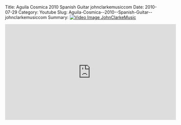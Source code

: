 Title: Aguila Cosmica  2010  Spanish Guitar  johnclarkemusiccom
Date: 2010-07-29
Category: Youtube
Slug: Aguila-Cosmica--2010--Spanish-Guitar--johnclarkemusiccom
Summary: <a href="/Aguila-Cosmica--2010--Spanish-Guitar--johnclarkemusiccom.html"><img src="https://i.ytimg.com/vi/K2oqaRzFM1E/hqdefault.jpg" alt="Video Image JohnClarkeMusic"></a>

<iframe width="560" height="315" src="https://www.youtube.com/embed/K2oqaRzFM1E" title="YouTube video player" frameborder="0" allow="accelerometer; autoplay; clipboard-write; encrypted-media; gyroscope; picture-in-picture" allowfullscreen></iframe>

